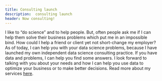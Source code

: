 ```yaml
---
title: Consulting launch
description:  consulting launch
header: Now consulting!
---
```

I like to “do science” and to help people.  But, often people ask me if I can
help them solve their business problems which put me in an impossible bind. How
could I help a friend or client yet not short-change my employer? As of today,
I can help you with your data science problems, because I have launched my own
independent data science consulting practice. If you have data and problems, I
can help you find some answers. I look forward to talking with you about your
needs and how I can help you use data to optimize your business or to make
better decisions. Read more about my services [here](/consulting).
